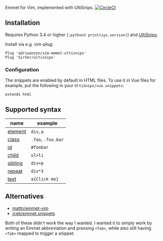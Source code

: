 Emmet for Vim, implemented with UltiSnips. [![CircleCI](https://circleci.com/gh/adriaanzon/vim-emmet-ultisnips.svg?style=svg)](https://circleci.com/gh/adriaanzon/vim-emmet-ultisnips)

## Installation

Requires Python 3.4 or higher (`:python3 print(sys.version)`) and
[UltiSnips](https://github.com/SirVer/ultisnips).

Install via e.g. vim-plug:

```vim
Plug 'adriaanzon/vim-emmet-ultisnips'
Plug 'SirVer/ultisnips'
```

### Configuration

The snippets are enabled by default in HTML files. To use it in Vue files for
example, put the following in your `UltiSnips/vue.snippets`:

```
extends html
```

## Supported syntax

| name              | example            |
| ---               | ---                |
| [element]         | `div`, `p`         |
| [class][id-class] | `.foo`, `.foo.bar` |
| [id][id-class]    | `#foobar`          |
| [child]           | `ul>li`            |
| [sibling]         | `div+p`            |
| [repeat]          | `div*3`            |
| [text]            | `a{Click me}`      |

[element]: https://docs.emmet.io/abbreviations/syntax/#elements
[id-class]: https://docs.emmet.io/abbreviations/syntax/#id-and-class
[child]: https://docs.emmet.io/abbreviations/syntax/#child-gt
[sibling]: https://docs.emmet.io/abbreviations/syntax/#sibling
[repeat]: https://docs.emmet.io/abbreviations/syntax/#multiplication
[text]: https://docs.emmet.io/abbreviations/syntax/#text

## Alternatives

* [mattn/emmet-vim](https://github.com/mattn/emmet-vim)
* [jceb/emmet.snippets](https://github.com/jceb/emmet.snippets)

Both of these didn't work the way I wanted. I wanted it to simply work by
writing an Emmet abbreviation and pressing `<Tab>`, while also still having
`<Tab>` mapped to trigger a snippet.
